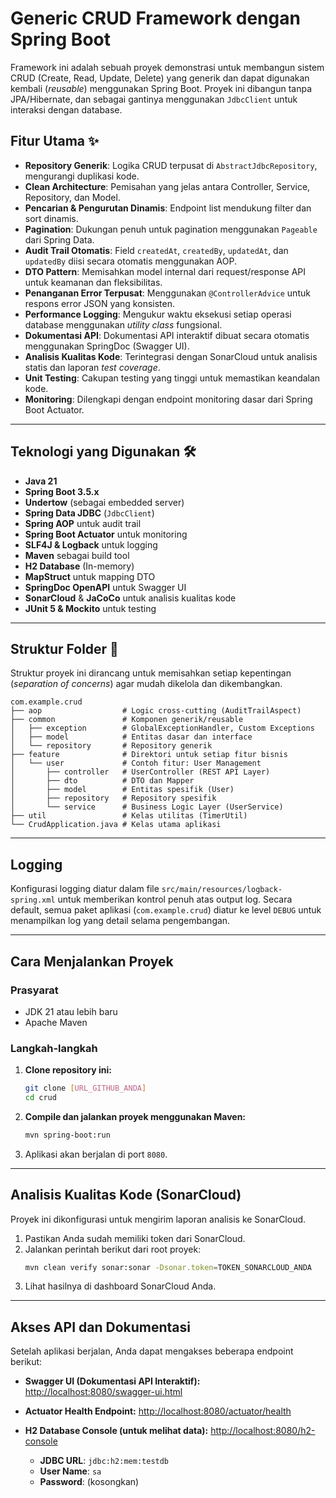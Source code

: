 # Generic CRUD Framework dengan Spring Boot

Framework ini adalah sebuah proyek demonstrasi untuk membangun sistem CRUD (Create, Read, Update, Delete) yang generik dan dapat digunakan kembali (*reusable*) menggunakan Spring Boot. Proyek ini dibangun tanpa JPA/Hibernate, dan sebagai gantinya menggunakan `JdbcClient` untuk interaksi dengan database.

## Fitur Utama ✨

- **Repository Generik**: Logika CRUD terpusat di `AbstractJdbcRepository`, mengurangi duplikasi kode.
- **Clean Architecture**: Pemisahan yang jelas antara Controller, Service, Repository, dan Model.
- **Pencarian & Pengurutan Dinamis**: Endpoint list mendukung filter dan sort dinamis.
- **Pagination**: Dukungan penuh untuk pagination menggunakan `Pageable` dari Spring Data.
- **Audit Trail Otomatis**: Field `createdAt`, `createdBy`, `updatedAt`, dan `updatedBy` diisi secara otomatis menggunakan AOP.
- **DTO Pattern**: Memisahkan model internal dari request/response API untuk keamanan dan fleksibilitas.
- **Penanganan Error Terpusat**: Menggunakan `@ControllerAdvice` untuk respons error JSON yang konsisten.
- **Performance Logging**: Mengukur waktu eksekusi setiap operasi database menggunakan *utility class* fungsional.
- **Dokumentasi API**: Dokumentasi API interaktif dibuat secara otomatis menggunakan SpringDoc (Swagger UI).
- **Analisis Kualitas Kode**: Terintegrasi dengan SonarCloud untuk analisis statis dan laporan *test coverage*.
- **Unit Testing**: Cakupan testing yang tinggi untuk memastikan keandalan kode.
- **Monitoring**: Dilengkapi dengan endpoint monitoring dasar dari Spring Boot Actuator.

---
## Teknologi yang Digunakan 🛠️

- **Java 21**
- **Spring Boot 3.5.x**
- **Undertow** (sebagai embedded server)
- **Spring Data JDBC** (`JdbcClient`)
- **Spring AOP** untuk audit trail
- **Spring Boot Actuator** untuk monitoring
- **SLF4J & Logback** untuk logging
- **Maven** sebagai build tool
- **H2 Database** (In-memory)
- **MapStruct** untuk mapping DTO
- **SpringDoc OpenAPI** untuk Swagger UI
- **SonarCloud** & **JaCoCo** untuk analisis kualitas kode
- **JUnit 5 & Mockito** untuk testing

---
## Struktur Folder 📁

Struktur proyek ini dirancang untuk memisahkan setiap kepentingan (*separation of concerns*) agar mudah dikelola dan dikembangkan.

```
com.example.crud
├── aop                  # Logic cross-cutting (AuditTrailAspect)
├── common               # Komponen generik/reusable
│   ├── exception        # GlobalExceptionHandler, Custom Exceptions
│   ├── model            # Entitas dasar dan interface
│   └── repository       # Repository generik
├── feature              # Direktori untuk setiap fitur bisnis
│   └── user             # Contoh fitur: User Management
│       ├── controller   # UserController (REST API Layer)
│       ├── dto          # DTO dan Mapper
│       ├── model        # Entitas spesifik (User)
│       ├── repository   # Repository spesifik
│       └── service      # Business Logic Layer (UserService)
├── util                 # Kelas utilitas (TimerUtil)
└── CrudApplication.java # Kelas utama aplikasi
```

---
## Logging

Konfigurasi logging diatur dalam file `src/main/resources/logback-spring.xml` untuk memberikan kontrol penuh atas output log. Secara default, semua paket aplikasi (`com.example.crud`) diatur ke level `DEBUG` untuk menampilkan log yang detail selama pengembangan.

---
## Cara Menjalankan Proyek

### Prasyarat

- JDK 21 atau lebih baru
- Apache Maven

### Langkah-langkah

1.  **Clone repository ini:**
    ```bash
    git clone [URL_GITHUB_ANDA]
    cd crud
    ```

2.  **Compile dan jalankan proyek menggunakan Maven:**
    ```bash
    mvn spring-boot:run
    ```

3.  Aplikasi akan berjalan di port `8080`.

---
## Analisis Kualitas Kode (SonarCloud)

Proyek ini dikonfigurasi untuk mengirim laporan analisis ke SonarCloud.

1.  Pastikan Anda sudah memiliki token dari SonarCloud.
2.  Jalankan perintah berikut dari root proyek:
    ```bash
    mvn clean verify sonar:sonar -Dsonar.token=TOKEN_SONARCLOUD_ANDA
    ```
3.  Lihat hasilnya di dashboard SonarCloud Anda.

---
## Akses API dan Dokumentasi

Setelah aplikasi berjalan, Anda dapat mengakses beberapa endpoint berikut:

- **Swagger UI (Dokumentasi API Interaktif):**
  [http://localhost:8080/swagger-ui.html](http://localhost:8080/swagger-ui.html)

- **Actuator Health Endpoint:**
  [http://localhost:8080/actuator/health](http://localhost:8080/actuator/health)

- **H2 Database Console (untuk melihat data):**
  [http://localhost:8080/h2-console](http://localhost:8080/h2-console)
    - **JDBC URL**: `jdbc:h2:mem:testdb`
    - **User Name**: `sa`
    - **Password**: (kosongkan)